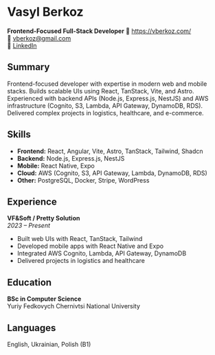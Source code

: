 # Vasyl Berkoz

**Frontend-Focused Full-Stack Developer**
🚀 https://vberkoz.com/  
📧 vberkoz@gmail.com  
💼 [LinkedIn](https://www.linkedin.com/in/vasyl-berkoz-224a8bb0/)  

## Summary

Frontend-focused developer with expertise in modern web and mobile stacks. Builds scalable UIs using React, TanStack, Vite, and Astro. Experienced with backend APIs (Node.js, Express.js, NestJS) and AWS infrastructure (Cognito, S3, Lambda, API Gateway, DynamoDB, RDS). Delivered complex projects in logistics, healthcare, and e-commerce.

## Skills

- **Frontend:** React, Angular, Vite, Astro, TanStack, Tailwind, Shadcn  
- **Backend:** Node.js, Express.js, NestJS  
- **Mobile:** React Native, Expo  
- **Cloud:** AWS (Cognito, S3, API Gateway, Lambda, DynamoDB, RDS)  
- **Other:** PostgreSQL, Docker, Stripe, WordPress

## Experience

**VF&Soft / Pretty Solution**  
*2023 – Present*  
- Built web UIs with React, TanStack, Tailwind  
- Developed mobile apps with React Native and Expo  
- Integrated AWS Cognito, Lambda, API Gateway, DynamoDB  
- Delivered projects in logistics and healthcare

## Education

**BSc in Computer Science**  
Yuriy Fedkovych Chernivtsi National University

## Languages

English, Ukrainian, Polish (B1)

